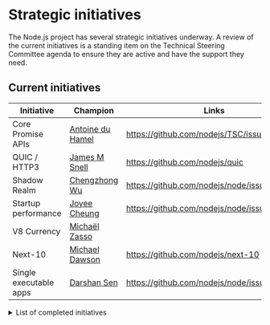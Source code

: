 # Strategic initiatives

The Node.js project has several strategic initiatives underway. A review of the
current initiatives is a standing item on the Technical Steering Committee
agenda to ensure they are active and have the support they need.

## Current initiatives

| Initiative             | Champion                    | Links                                         |
| ---------------------- | --------------------------- | --------------------------------------------- |
| Core Promise APIs      | [Antoine du Hamel][aduh95]  | <https://github.com/nodejs/TSC/issues/1094>   |
| QUIC / HTTP3           | [James M Snell][jasnell]    | <https://github.com/nodejs/quic>              |
| Shadow Realm           | [Chengzhong Wu][legendecas] | <https://github.com/nodejs/node/issues/42528> |
| Startup performance    | [Joyee Cheung][joyeecheung] | <https://github.com/nodejs/node/issues/35711> |
| V8 Currency            | [Michaël Zasso][targos]     |                                               |
| Next-10                | [Michael Dawson][mhdawson]  | <https://github.com/nodejs/next-10>           |
| Single executable apps | [Darshan Sen][RaisinTen]    | <https://github.com/nodejs/node/issues/43432> |

<details>
<summary>List of completed initiatives</summary>

## Completed initiatives

| Initiative         | Champion                   | Links                                                                |
| ------------------ | -------------------------- | -------------------------------------------------------------------- |
| Build resources    | Michael Dawson             | <https://github.com/nodejs/build/issues/1154#issuecomment-448418977> |
| CVE Management     | Michael Dawson             | <https://github.com/nodejs/security-wg/issues/33>                    |
| Governance         | Myles Borins               |                                                                      |
| Moderation Team    | Rich Trott                 | <https://github.com/nodejs/TSC/issues/329>                           |
| Modules            | Myles Borins               | <https://github.com/nodejs/modules>                                  |
| N-API              | Michael Dawson             | <https://github.com/nodejs/abi-stable-node>                          |
| npm Integration    | Myles Borins               | <https://github.com/nodejs/node/pull/21594>                          |
| OpenSSL Evolution  | Rod Vagg                   | <https://github.com/nodejs/TSC/issues/677>                           |
| Open Web Standards | Myles Borins, Joyee Cheung | <https://github.com/nodejs/open-standards>                           |
| VM module fix      | Franziska Hinkelmann       | <https://github.com/nodejs/node/issues/6283>                         |
| Workers            | Anna Henningsen            | <https://github.com/nodejs/worker>                                   |

</details>

[RaisinTen]: https://github.com/RaisinTen
[aduh95]: https://github.com/aduh95
[jasnell]: https://github.com/jasnell
[joyeecheung]: https://github.com/joyeecheung
[legendecas]: https://github.com/legendecas
[mhdawson]: https://github.com/mhdawson
[targos]: https://github.com/targos

